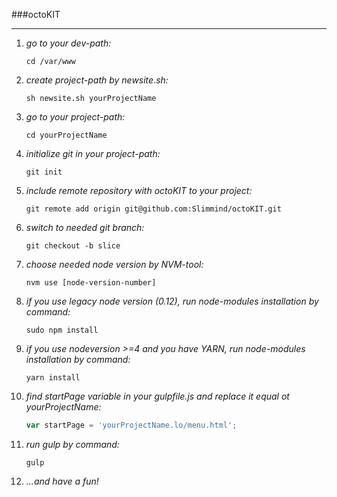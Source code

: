###octoKIT
***

1. *go to your dev-path:*

    ```
    cd /var/www
    ```
  
2. *create project-path by newsite.sh:*

    ```
    sh newsite.sh yourProjectName
    ```

3. *go to your project-path:*

    ```
    cd yourProjectName
    ```

4. *initialize git in your project-path:*

    ```
    git init
    ```

5. *include remote repository with octoKIT to your project:*

    ```
    git remote add origin git@github.com:Slimmind/octoKIT.git
    ```

6. *switch to needed git branch:*

    ```
    git checkout -b slice
    ```

7. *choose needed node version by NVM-tool:*

    ```
    nvm use [node-version-number]
    ```

8. *if you use legacy node version (0.12), run node-modules installation by command:*

    ```
    sudo npm install
    ```
  
9. *if you use nodeversion >=4 and you have YARN, run node-modules installation by command:*

    ```
    yarn install
    ```

10. *find startPage variable in your gulpfile.js and replace it equal ot yourProjectName:*

    ```javascript
    var startPage = 'yourProjectName.lo/menu.html';
    ```

11. *run gulp by command:*

    ```
    gulp
    ```
  
12. *...and have a fun!*
